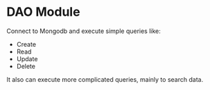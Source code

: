 DAO Module
===================
Connect to Mongodb and execute simple queries like:

* Create
* Read
* Update
* Delete

It also can execute more complicated queries, mainly to search data.